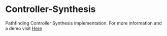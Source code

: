 # Controller-Synthesis
Pathfinding Controller Synthesis implementation. For more information and a demo visit [Here](https://gkim924.github.io/controllerSynthesis/controllerSynthesis.html)

